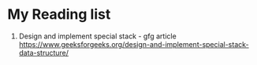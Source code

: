 # My Reading list

1. Design and implement special stack - gfg article
https://www.geeksforgeeks.org/design-and-implement-special-stack-data-structure/
